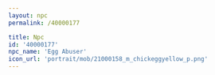 ```yaml
---
layout: npc
permalink: /40000177

title: Npc
id: '40000177'
npc_name: 'Egg Abuser'
icon_url: 'portrait/mob/21000158_m_chickeggyellow_p.png'
---
```

